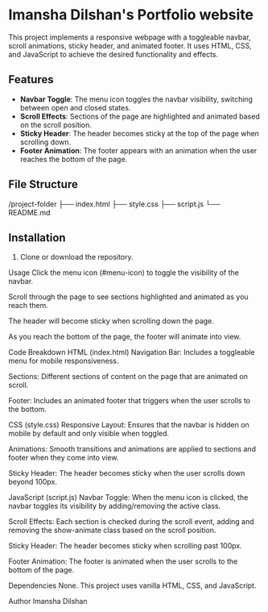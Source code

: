 # Imansha Dilshan's Portfolio website

This project implements a responsive webpage with a toggleable navbar, scroll animations, sticky header, and animated footer. It uses HTML, CSS, and JavaScript to achieve the desired functionality and effects.

## Features

- **Navbar Toggle**: The menu icon toggles the navbar visibility, switching between open and closed states.
- **Scroll Effects**: Sections of the page are highlighted and animated based on the scroll position.
- **Sticky Header**: The header becomes sticky at the top of the page when scrolling down.
- **Footer Animation**: The footer appears with an animation when the user reaches the bottom of the page.
  
## File Structure

/project-folder ├── index.html ├── style.css ├── script.js └── README.md


## Installation

1. Clone or download the repository.

Usage
Click the menu icon (#menu-icon) to toggle the visibility of the navbar.

Scroll through the page to see sections highlighted and animated as you reach them.

The header will become sticky when scrolling down the page.

As you reach the bottom of the page, the footer will animate into view.

Code Breakdown
HTML (index.html)
Navigation Bar: Includes a toggleable menu for mobile responsiveness.

Sections: Different sections of content on the page that are animated on scroll.

Footer: Includes an animated footer that triggers when the user scrolls to the bottom.

CSS (style.css)
Responsive Layout: Ensures that the navbar is hidden on mobile by default and only visible when toggled.

Animations: Smooth transitions and animations are applied to sections and footer when they come into view.

Sticky Header: The header becomes sticky when the user scrolls down beyond 100px.

JavaScript (script.js)
Navbar Toggle: When the menu icon is clicked, the navbar toggles its visibility by adding/removing the active class.

Scroll Effects: Each section is checked during the scroll event, adding and removing the show-animate class based on the scroll position.

Sticky Header: The header becomes sticky when scrolling past 100px.

Footer Animation: The footer is animated when the user scrolls to the bottom of the page.

Dependencies
None. This project uses vanilla HTML, CSS, and JavaScript.

Author
Imansha Dilshan


